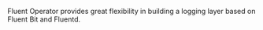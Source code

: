 Fluent Operator provides great flexibility in building a logging layer based on Fluent Bit and Fluentd.
